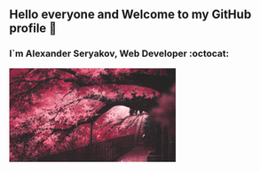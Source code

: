 <h2> Hello everyone and Welcome to my GitHub profile 👋 </h2>
<h3> I`m Alexander Seryakov, Web Developer :octocat:</h3>

<!--There is a difference between knowing 
the path and walking the path.-->


<img align="left" width="300" src="assets/common/pink-flower.gif">




<!--


Here are some ideas to get you started:

- 🔭 I’m currently working on ...
- 🌱 I’m currently learning ...
- 👯 I’m looking to collaborate on ...
- 🤔 I’m looking for help with ...
- 💬 Ask me about ...
- 📫 How to reach me: ...
- 😄 Pronouns: ...
- ⚡ Fun fact: ...
-->
